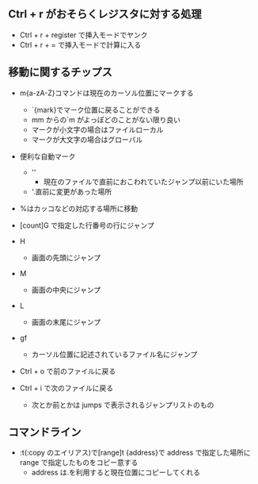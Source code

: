 ## Ctrl + r がおそらくレジスタに対する処理

- Ctrl + r + register で挿入モードでヤンク
- Ctrl + r + = で挿入モードで計算に入る

## 移動に関するチップス

- m{a-zA-Z}コマンドは現在のカーソル位置にマークする

  - \`{mark}でマーク位置に戻ることができる
  - mm からの\`m がよっぽどのことがない限り良い
  - マークが小文字の場合はファイルローカル
  - マークが大文字の場合はグローバル

- 便利な自動マーク

  - ''
    - 現在のファイルで直前におこわれていたジャンプ以前にいた場所
  - '.直前に変更があった場所

- %はカッコなどの対応する場所に移動
- [count]G で指定した行番号の行にジャンプ
- H
  - 画面の先頭にジャンプ
- M
  - 画面の中央にジャンプ
- L
  - 画面の末尾にジャンプ
- gf
  - カーソル位置に記述されているファイル名にジャンプ
- Ctrl + o で前のファイルに戻る
- Ctrl + i で次のファイルに戻る
  - 次とか前とかは jumps で表示されるジャンプリストのもの

## コマンドライン

- :t(:copy のエイリアス)で[range]t {address}で address で指定した場所に range で指定したものをコピー意する
  - address は.を利用すると現在位置にコピーしてくれる
